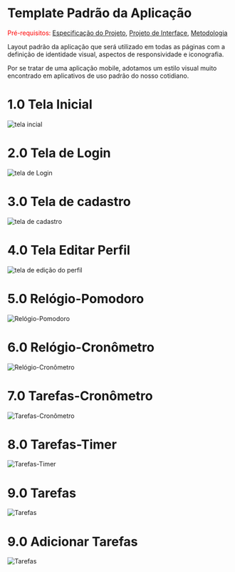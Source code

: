 # Template Padrão da Aplicação

<span style="color:red">Pré-requisitos: <a href="2-Especificação do Projeto.md"> Especificação do Projeto</a></span>, <a href="3-Projeto de Interface.md"> Projeto de Interface</a>, <a href="4-Metodologia.md"> Metodologia</a>

Layout padrão da aplicação que será utilizado em todas as páginas com a definição de identidade visual, aspectos de responsividade e iconografia.

Por se tratar de uma aplicação mobile, adotamos um estilo visual muito encontrado em aplicativos de uso padrão do nosso cotidiano.


# 1.0 Tela Inicial
![tela incial](img/tela_incial.png)

# 2.0 Tela de Login
![tela de Login](img/tela_login.png)

# 3.0 Tela de cadastro
![tela de cadastro](img/cadastro.png)

# 4.0 Tela Editar Perfil
![tela de edição do perfil](img/editar_perfil.png)

# 5.0 Relógio-Pomodoro
![Relógio-Pomodoro](img/Rel%C3%B3gio-Pomodoro.png)

# 6.0 Relógio-Cronômetro
![Relógio-Cronômetro](img/Rel%C3%B3gio-Cron%C3%B4metro.png)

# 7.0 Tarefas-Cronômetro
![Tarefas-Cronômetro](img/Tarefas-Cron%C3%B4metro.png)

# 8.0 Tarefas-Timer
![Tarefas-Timer](img/Tarefas-Timer.png)

# 9.0 Tarefas
![Tarefas](img/tarefas.png)

# 9.0 Adicionar Tarefas
![Tarefas](img/addtarefa.png.png)




